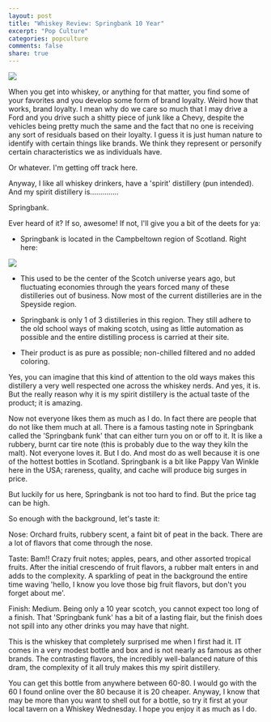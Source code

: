 ```yaml
---
layout: post
title: "Whiskey Review: Springbank 10 Year"
excerpt: "Pop Culture"
categories: popculture
comments: false
share: true
---
```


![](https://www.thewhiskybarrel.com/media/catalog/product/cache/1/image/794x/040ec09b1e35df139433887a97daa66f/s/p/springbank-10-year-old_2.jpg)




When you get into whiskey, or anything for that matter, you find some of your favorites and you develop some form of brand loyalty. Weird how that works, brand loyalty. I mean why do we care so much that I may drive a Ford and you drive such a shitty piece of junk like a Chevy, despite the vehicles being pretty much the same and the fact that no one is receiving any sort of residuals based on their loyalty. I guess it is just human nature to identify with certain things like brands. We think they represent or personify certain characteristics we as individuals have.

Or whatever. I'm getting off track here.



Anyway, I like all whiskey drinkers, have a 'spirit' distillery (pun intended). And my spirit distillery is..............



Springbank.



Ever heard of it? If so, awesome! If not, I'll give you a bit of the deets for ya:



- Springbank is located in the Campbeltown region of Scotland. Right here:

![](http://www.madbookings.com/scotland/campbeltown/campbeltown-map.jpg)


- This used to be the center of the Scotch universe years ago, but fluctuating economies through the years forced many of these distilleries out of business. Now most of the current distilleries are in the Speyside region. 


- Springbank is only 1 of 3 distilleries in this region. They still adhere to the old school ways of making scotch, using as little automation as possible and the entire distilling process is carried at their site.

- Their product is as pure as possible; non-chilled filtered and no added coloring.




Yes, you can imagine that this kind of attention to the old ways makes this distillery a very well respected one across the whiskey nerds. And yes, it is. But the really reason why it is my spirit distillery is the actual taste of the product; it is amazing.


Now not everyone likes them as much as I do. In fact there are people that do not like them much at all. There is a famous tasting note in Springbank called the 'Springbank funk' that can either turn you on or off to it. It is like a rubbery, burnt car tire note (this is probably due to the way they kiln the malt). Not everyone loves it. But I do. And most do as well because it is one of the hottest bottles in Scotland. Springbank is a bit like Pappy Van Winkle here in the USA; rareness, quality, and cache will produce big surges in price.


But luckily for us here, Springbank is not too hard to find. But the price tag can be high.








So enough with the background, let's taste it:








Nose: Orchard fruits, rubbery scent, a faint bit of peat in the back. There are a lot of flavors that come through the nose.  





Taste: Bam!! Crazy fruit notes; apples, pears, and other assorted tropical fruits. After the initial crescendo of fruit flavors, a rubber malt enters in and adds to the complexity. A sparkling of peat in the background the entire time waving 'hello, I know you love those big fruit flavors, but don't you forget about me'.


Finish: Medium. Being only a 10 year scotch, you cannot expect too long of a finish. That 'Springbank funk' has a bit of a lasting flair, but the finish does not spill into any other drinks you may have that night.









This is the whiskey that completely surprised me when I first had it. IT comes in a very modest bottle and box and is not nearly as famous as other brands. The contrasting flavors, the incredibly well-balanced nature of this dram, the complexity of it all truly makes this my spirit distillery.







You can get this bottle from anywhere between 60-80. I would go with the 60 I found online over the 80 because it is 20 cheaper. Anyway, I know that may be more than you want to shell out for a bottle, so try it first at your local tavern on a Whiskey Wednesday. I hope you enjoy it as much as I do.








